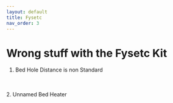 ```yaml
---
layout: default
title: Fysetc
nav_order: 3
---
```

# Wrong stuff with the Fysetc Kit

1. Bed Hole Distance is non Standard
<br>
<br>
2. Unnamed Bed Heater
